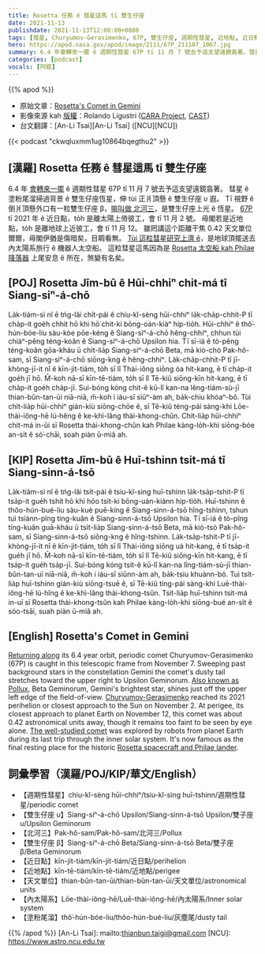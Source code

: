 ```yaml
---
title: Rosetta 任務 ê 彗星這馬 tī 雙生仔座
date: 2021-11-13
publishdate: 2021-11-13T12:00:00+0800
tags: [彗星, Churyumov-Gerasimenko, 67P, 雙生仔座, 週期性彗星, 近地點, 近日點, 北河三, Rosetta 太空船, Philae 降落器]
hero: https://apod.nasa.gov/apod/image/2111/67P_211107_1067.jpg
summary: 6.4 年會轉來一擺 ê 週期性彗星 67P tī 11 月 7 號去予這支望遠鏡翕著。彗星 ê 塗粉尾溜掃過背景 ê 雙生仔座恆星，伸 tùi 正爿頂懸 ê 雙生仔座 υ 遐。
categories: [podcast]
vocals: [阿錕]
---
```


{{% apod %}}

- 原始文章：[Rosetta's Comet in Gemini](https://apod.nasa.gov/apod/ap211113.html)
- 影像來源 kah [版權][copyright]：Rolando Ligustri ([CARA Project](http://cara.uai.it/), [CAST](http://www.castfvg.it/))
- 台文翻譯：[An-Li Tsai][An-Li Tsai] ([NCU][NCU])

{{< podcast "ckwqluxmm1ug10864bqegthu2" >}}

## [漢羅] Rosetta 任務 ê 彗星這馬 tī 雙生仔座
6.4 年 [會轉來一擺][Returning along] ê 週期性彗星 67P tī 11 月 7 號去予這支望遠鏡翕著。
彗星 ê 塗粉尾溜掃過背景 ê 雙生仔座恆星，伸 tùi 正爿頂懸 ê 雙生仔座 υ 遐。
Tī 視野 ê 倒爿頂懸外口有一粒雙生仔座 β，[嘛叫做 北河三][Also known as Pollux]，是雙生仔座上光 ê 恆星。
[67P][Churyumov-Gerasimenko] tī 2021 年 ê 近日點，to̍h 是離太陽上倚彼工，會 tī 11 月 2 號。
毋閣若是近地點，to̍h 是離地球上近彼工，會 tī 11 月 12。
雖罔講這个距離干焦 0.42 天文單位爾爾，毋閣伊猶是傷暗矣，目睭看無。
[Tùi 這粒彗星研究上濟 ê][The well-studied comet]，是地球頂擺送去內太陽系旅行 ê 機器人太空船。
這粒彗星這馬因為是 [Rosetta 太空船 kah Philae 降落器][Rosetta spacecraft and Philae lander] 上尾安息 ê 所在，煞變有名矣。


## [POJ] Rosetta Jīm-bū ê Hūi-chhiⁿ chit-má tī Siang-siⁿ-á-chō
La̍k-tiám-sì nî ē tńg-lâi chi̍t-pái ê chiu-kî-sèng hūi-chhiⁿ la̍k-cha̍p-chhit-P tī cha̍p-it goe̍h chhit hō khì hō͘ chit-ki bōng-oán-kiàⁿ hip-tio̍h.
Hūi-chhiⁿ ê thô͘-hún-bóe-liu sàu-kòe pōe-kéng ê Siang-siⁿ-á-chō hêng-chhiⁿ, chhun tùi chiàⁿ-pêng téng-koân ê Siang-siⁿ-á-chō Upsilon hia.
Tī sī-iá ê tò-pêng téng-koân gōa-kháu ū chi̍t-lia̍p Siang-siⁿ-á-chō Beta, mā kiò-chò Pak-hô-sam, sī Siang-siⁿ-á-chō siōng-kng ê hêng-chhiⁿ.
La̍k-cha̍p-chhit-P tī jī-khòng-jī-it nî ê kīn-ji̍t-tiám, to̍h sī lî Thài-iông siōng óa hit-kang, ē tī cha̍p-it goe̍h jī hō.
M̄-koh nā-sī kīn-tē-tiám, to̍h sī lî Tē-kiû siōng-kīn hit-kang, ē tī cha̍p-it goe̍h cha̍p-jī.
Sui-bóng kóng chit-ê kū-lî kan-na lêng-tiám-sù-jī thian-bûn-tan-ūi niā-niā, m̄-koh i iáu-sī siūⁿ-àm ah, ba̍k-chiu khòaⁿ-bô.
Tùi chi̍t-lia̍p hūi-chhiⁿ gián-kiù siōng-chōe ê, sī Tē-kiû téng-pái sàng-khì Lōe-thài-iông-hē lú-hêng ê ke-khì-lâng thài-khong-chûn.
Chit-lia̍p hūi-chhiⁿ chit-má in-ūi sī Rosetta thài-khong-chûn kah Philae kàng-lo̍h-khì siōng-bóe an-si̍t ê só͘-chāi, soah piàn ū-miâ ah.

## [KIP] Rosetta Jīm-bū ê Huī-tshinn tsit-má tī Siang-sinn-á-tsō
La̍k-tiám-sì nî ē tńg-lâi tsi̍t-pái ê tsiu-kî-sìng huī-tshinn la̍k-tsa̍p-tshit-P tī tsa̍p-it gue̍h tshit hō khì hōo tsit-ki bōng-uán-kiànn hip-tio̍h.
Huī-tshinn ê thôo-hún-bué-liu sàu-kuè puē-kíng ê Siang-sinn-á-tsō hîng-tshinn, tshun tuì tsiànn-pîng tíng-kuân ê Siang-sinn-á-tsō Upsilon hia.
Tī sī-iá ê tò-pîng tíng-kuân guā-kháu ū tsi̍t-lia̍p Siang-sinn-á-tsō Beta, mā kiò-tsò Pak-hô-sam, sī Siang-sinn-á-tsō siōng-kng ê hîng-tshinn.
La̍k-tsa̍p-tshit-P tī jī-khòng-jī-it nî ê kīn-ji̍t-tiám, to̍h sī lî Thài-iông siōng uá hit-kang, ē tī tsa̍p-it gue̍h jī hō.
M̄-koh nā-sī kīn-tē-tiám, to̍h sī lî Tē-kiû siōng-kīn hit-kang, ē tī tsa̍p-it gue̍h tsa̍p-jī.
Sui-bóng kóng tsit-ê kū-lî kan-na lîng-tiám-sù-jī thian-bûn-tan-uī niā-niā, m̄-koh i iáu-sī siūnn-àm ah, ba̍k-tsiu khuànn-bô.
Tuì tsi̍t-lia̍p huī-tshinn gián-kiù siōng-tsuē ê, sī Tē-kiû tíng-pái sàng-khì Luē-thài-iông-hē lú-hîng ê ke-khì-lâng thài-khong-tsûn.
Tsit-lia̍p huī-tshinn tsit-má in-uī sī Rosetta thài-khong-tsûn kah Philae kàng-lo̍h-khì siōng-bué an-si̍t ê sóo-tsāi, suah piàn ū-miâ ah.

## [English] Rosetta's Comet in Gemini

[Returning along][Returning along] its 6.4 year orbit, periodic comet Churyumov-Gerasimenko (67P) is caught in this telescopic frame from November 7.
Sweeping past background stars in the constellation Gemini the comet's dusty tail stretches toward the upper right to Upsilon Geminorum.
[Also known as Pollux][Also known as Pollux], Beta Geminorum, Gemini's brightest star, shines just off the upper left edge of the field-of-view.
[Churyumov-Gerasimenko][Churyumov-Gerasimenko] reached its 2021 perihelion or closest approach to the Sun on November 2.
At perigee, its closest approach to planet Earth on November 12, this comet was about 0.42 astronomical units away, though it remains too faint to be seen by eye alone.
[The well-studied comet][The well-studied comet] was explored by robots from planet Earth during its last trip through the inner solar system.
It's now famous as the final resting place for the historic [Rosetta spacecraft and Philae lander][Rosetta spacecraft and Philae lander].

## 詞彙學習（漢羅/POJ/KIP/華文/English）
- 【週期性彗星】chiu-kî-sèng hūi-chhiⁿ/tsiu-kî-sìng huī-tshinn/週期性彗星/periodic comet
- 【雙生仔座 υ】Siang-siⁿ-á-chō Upsilon/Siang-sinn-á-tsō Upsilon/雙子座 υ/Upsilon Geminorum
- 【北河三】Pak-hô-sam/Pak-hô-sam/北河三/Pollux
- 【雙生仔座 β】Siang-siⁿ-á-chō Beta/Siang-sinn-á-tsō Beta/雙子座 β/Beta Geminorum
- 【近日點】kīn-ji̍t-tiám/kīn-ji̍t-tiám/近日點/perihelion
- 【近地點】kīn-tē-tiám/kīn-tē-tiám/近地點/perigee
- 【天文單位】thian-bûn-tan-ūi/thian-bûn-tan-ūi/天文單位/astronomical units
- 【內太陽系】Lōe-thài-iông-hē/Luē-thài-iông-hē/內太陽系/Inner solar system
- 【塗粉尾溜】thô͘-hún-bóe-liu/thôo-hún-bué-liu/灰塵尾/dusty tail

{{% /apod %}}
[An-Li Tsai]: mailto:thianbun.taigi@gmail.com
[NCU]: https://www.astro.ncu.edu.tw

[copyright]: https://apod.nasa.gov/apod/fap/lib/about_apod.html#srapply

[Returning along]:https://theskylive.com/67p-info
[Also known as Pollux]:http://stars.astro.illinois.edu/sow/pollux.html
[Churyumov-Gerasimenko]:https://www.planetary.org/articles/rosettas-ancient-comet
[The well-studied comet]:https://www.nasa.gov/feature/jpl/comet-discovered-to-have-its-own-northern-lights
[Rosetta spacecraft and Philae lander]:https://solarsystem.nasa.gov/missions/rosetta-philae/in-depth/
